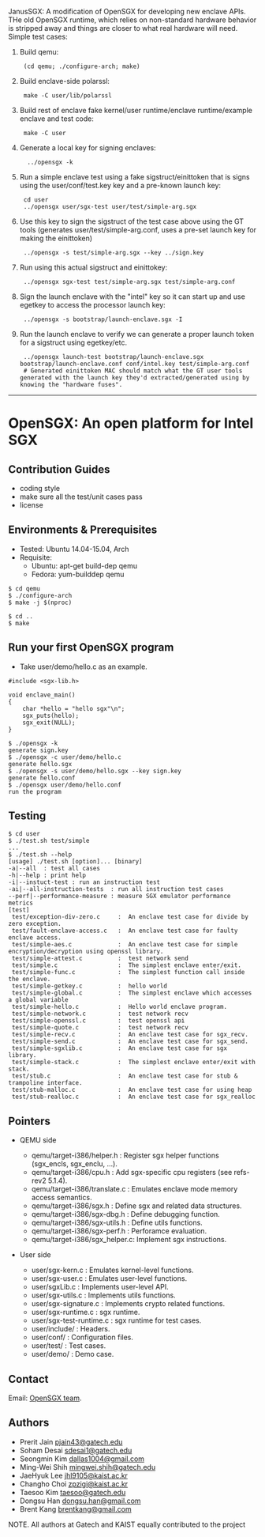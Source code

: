 JanusSGX: A modification of OpenSGX for developing new enclave
APIs. THe old OpenSGX runtime, which relies on non-standard hardware
behavior is stripped away and things are closer to what real hardware
will need. Simple test cases:

1. Build qemu: 

        (cd qemu; ./configure-arch; make)

2. Build enclave-side polarssl:

        make -C user/lib/polarssl

3. Build rest of enclave fake kernel/user runtime/enclave runtime/example enclave and test code:

        make -C user

4. Generate a local key for signing enclaves:

         ../opensgx -k

5. Run a simple enclave test using a fake sigstruct/einittoken that is signs using the user/conf/test.key key and a pre-known launch key:

        cd user
        ../opensgx user/sgx-test user/test/simple-arg.sgx

5. Use this key to sign the sigstruct of the test case above using the GT tools (generates user/test/simple-arg.conf, uses a pre-set launch key for making the einittoken)

        ../opensgx -s test/simple-arg.sgx --key ../sign.key

6. Run using this actual sigstruct and einittokey:

        ../opensgx sgx-test test/simple-arg.sgx test/simple-arg.conf

7. Sign the launch enclave with the "intel" key so it can start up and use egetkey to access the processor launch key:

        ../opensgx -s bootstrap/launch-enclave.sgx -I

8. Run the launch enclave to verify we can generate a proper launch token for a sigstruct using egetkey/etc.

        ../opensgx launch-test bootstrap/launch-enclave.sgx bootstrap/launch-enclave.conf conf/intel.key test/simple-arg.conf
        # Generated einittoken MAC should match what the GT user tools generated with the launch key they'd extracted/generated using by knowing the "hardware fuses".

***

OpenSGX: An open platform for Intel SGX
=======================================

Contribution Guides
-------------------
- coding style
- make sure all the test/unit cases pass
- license

Environments & Prerequisites
----------------------------
- Tested: Ubuntu 14.04-15.04, Arch
- Requisite: 
  - Ubuntu: apt-get build-dep qemu
  - Fedora: yum-builddep qemu

~~~~~{.sh}
$ cd qemu
$ ./configure-arch
$ make -j $(nproc)

$ cd ..
$ make
~~~~~

Run your first OpenSGX program
------------------------------

- Take user/demo/hello.c as an example.

~~~~~{.c}
#include <sgx-lib.h>

void enclave_main()
{
    char *hello = "hello sgx"\n";
    sgx_puts(hello);
    sgx_exit(NULL);
}
~~~~~

~~~~~{.sh}
$ ./opensgx -k
generate sign.key
$ ./opensgx -c user/demo/hello.c
generate hello.sgx
$ ./opensgx -s user/demo/hello.sgx --key sign.key
generate hello.conf
$ ./opensgx user/demo/hello.conf
run the program
~~~~~

Testing
-------

~~~~~{.sh}
$ cd user
$ ./test.sh test/simple
...
$ ./test.sh --help
[usage] ./test.sh [option]... [binary]
-a|--all  : test all cases
-h|--help : print help
-i|--instuct-test : run an instruction test
-ai|--all-instruction-tests  : run all instruction test cases
--perf|--performance-measure : measure SGX emulator performance metrics
[test]
 test/exception-div-zero.c     :  An enclave test case for divide by zero exception.
 test/fault-enclave-access.c   :  An enclave test case for faulty enclave access.
 test/simple-aes.c             :  An enclave test case for simple encryption/decryption using openssl library.
 test/simple-attest.c          :  test network send
 test/simple.c                 :  The simplest enclave enter/exit.
 test/simple-func.c            :  The simplest function call inside the enclave.
 test/simple-getkey.c          :  hello world
 test/simple-global.c          :  The simplest enclave which accesses a global variable
 test/simple-hello.c           :  Hello world enclave program.
 test/simple-network.c         :  test network recv
 test/simple-openssl.c         :  test openssl api
 test/simple-quote.c           :  test network recv
 test/simple-recv.c            :  An enclave test case for sgx_recv.
 test/simple-send.c            :  An enclave test case for sgx_send.
 test/simple-sgxlib.c          :  An enclave test case for sgx library.
 test/simple-stack.c           :  The simplest enclave enter/exit with stack.
 test/stub.c                   :  An enclave test case for stub & trampoline interface.
 test/stub-malloc.c            :  An enclave test case for using heap
 test/stub-realloc.c           :  An enclave test case for sgx_realloc
~~~~~

Pointers
--------

- QEMU side
    - qemu/target-i386/helper.h    : Register sgx helper functions (sgx_encls, sgx_enclu, ...).
    - qemu/target-i386/cpu.h       : Add sgx-specific cpu registers (see refs-rev2 5.1.4).
    - qemu/target-i386/translate.c : Emulates enclave mode memory access semantics.
    - qemu/target-i386/sgx.h       : Define sgx and related data structures.
    - qemu/target-i386/sgx-dbg.h   : Define debugging function.
    - qemu/target-i386/sgx-utils.h : Define utils functions.
    - qemu/target-i386/sgx-perf.h  : Perforamce evaluation.
    - qemu/target-i386/sgx_helper.c: Implement sgx instructions.

- User side
    - user/sgx-kern.c         : Emulates kernel-level functions.
    - user/sgx-user.c         : Emulates user-level functions.
    - user/sgxLib.c           : Implements user-level API.
    - user/sgx-utils.c        : Implements utils functions.
    - user/sgx-signature.c    : Implements crypto related functions.
    - user/sgx-runtime.c      : sgx runtime.
    - user/sgx-test-runtime.c : sgx runtime for test cases.
    - user/include/ : Headers.
    - user/conf/    : Configuration files.
    - user/test/    : Test cases.
    - user/demo/    : Demo case.

Contact
-------

Email: [OpenSGX team](sgx@cc.gatech.edu).

Authors
-------

- Prerit Jain <pjain43@gatech.edu>
- Soham Desai <sdesai1@gatech.edu>
- Seongmin Kim <dallas1004@gmail.com>
- Ming-Wei Shih <mingwei.shih@gatech.edu>
- JaeHyuk Lee <jhl9105@kaist.ac.kr>
- Changho Choi <zpzigi@kaist.ac.kr>
- Taesoo Kim <taesoo@gatech.edu>
- Dongsu Han <dongsu.han@gmail.com>
- Brent Kang <brentkang@gmail.com>

NOTE. All authors at Gatech and KAIST equally contributed to the project
